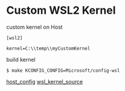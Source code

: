 # Custom WSL2 Kernel

custom kernel on Host

```
[wsl2]

kernel=C:\\temp\\myCustomKernel
```

build kernel

```shell
$ make KCONFIG_CONFIG=Microsoft/config-wsl
```

[host_config](https://learn.microsoft.com/en-us/windows/wsl/wsl-config#wslconfig)
[wsl_kernel_source](https://github.com/microsoft/WSL2-Linux-Kernel/)